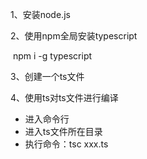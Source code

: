 1、安装node.js

2、使用npm全局安装typescript

​	npm i -g typescript

3、创建一个ts文件

4、使用ts对ts文件进行编译

- 进入命令行
- 进入ts文件所在目录
- 执行命令：tsc xxx.ts